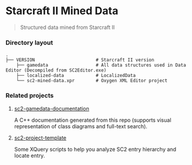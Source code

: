 # Starcraft II Mined Data

> Structured data mined from Starcraft II

### Directory layout

    .
    ├── VERSION                       # Starcraft II version
        ├── gamedata                  # All data structures used in Data Editor (Decompiled from SC2Editor.exe)
        ├── localized-data            # LocalizedData
        └── sc2-mined-data.xpr        # Oxygen XML Editor project
        
### Related projects

1. [sc2-gamedata-documentation](https://github.com/chansey97/sc2-gamedata-documentation)

   A C++ documentation generated from this repo (supports visual representation of class diagrams and full-text search). 

2. [sc2-project-template](https://github.com/chansey97/sc2-project-template)

   Some XQuery scripts to help you analyze SC2 entry hierarchy and locate entry.
